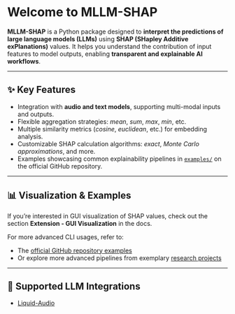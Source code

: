 # Welcome to MLLM-SHAP

**MLLM-SHAP** is a Python package designed to **interpret the predictions of large language models (LLMs)** using **SHAP (SHapley Additive exPlanations)** values.
It helps you understand the contribution of input features to model outputs, enabling **transparent and explainable AI workflows**.

---

## ✨ Key Features

- Integration with **audio and text models**, supporting multi-modal inputs and outputs.
- Flexible aggregation strategies: *mean*, *sum*, *max*, *min*, etc.
- Multiple similarity metrics (*cosine*, *euclidean*, etc.) for embedding analysis.
- Customizable SHAP calculation algorithms: *exact*, *Monte Carlo approximations*, and more.
- Examples showcasing common explainability pipelines in [`examples/`](https://github.com/Pawlo77/MLLM-Shap/tree/main/examples) on the official GitHub repository.

---

## 📊 Visualization & Examples

If you’re interested in GUI visualization of SHAP values, check out the section  **Extension - GUI Visualization** in the docs.

For more advanced CLI usages, refer to:

- The [official GitHub repository examples](https://github.com/Pawlo77/MLLM-Shap/tree/main/examples)
- Or explore more advanced pipelines from exemplary [research projects](https://github.com/Pawlo77/MLLM-Shap/tree/main/experiments)

---

## 🤖 Supported LLM Integrations

- [Liquid-Audio](https://github.com/Liquid4All/liquid-audio/)
